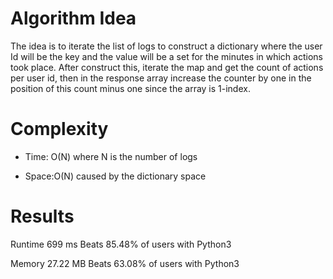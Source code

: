 # Algorithm Idea

The idea is to iterate the list of logs to construct a dictionary where the user Id will be the key and the value will be a set for the minutes in which actions took place. After construct this, iterate the map and get the count of actions per user id, then in the response array increase the counter by one in the position of this count minus one since the array is 1-index.

# Complexity

- Time: O(N) where N is the number of logs

- Space:O(N) caused by the dictionary space

# Results

Runtime
699
ms
Beats
85.48%
of users with Python3

Memory
27.22
MB
Beats
63.08%
of users with Python3